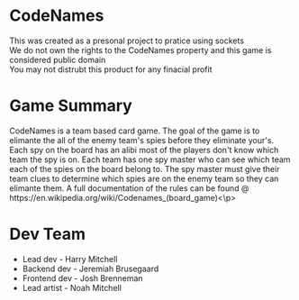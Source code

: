 # CodeNames
This was created as a presonal project to pratice using sockets<br>
We do not own the rights to the CodeNames property and this game is considered public domain<br>
You may not distrubt this product for any finacial profit<br>

# Game Summary
<p>CodeNames is a team based card game. The goal of the game is to elimante the all of the enemy team's spies before they eliminate your's. Each spy on the board has an alibi most of
the players don't know which team the spy is on. Each team has one spy master who can see which team each of the spies on the board belong to. The spy master must give their team clues
to determine which spies are on the enemy team so they can elimante them. A full documentation of the rules can be found @ https://en.wikipedia.org/wiki/Codenames_(board_game)<\p>

# Dev Team
<ul>
	<li> Lead dev - Harry Mitchell</li>
	<li> Backend dev - Jeremiah Brusegaard</li>
	<li> Frontend dev - Josh Brenneman</li>
	<li> Lead artist - Noah Mitchell</li>
</ul>

